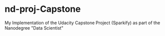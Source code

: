# nd-proj-Capstone
My Implementation of the Udacity Capstone Project (Sparkify) as part of the Nanodegree "Data Scientist"
